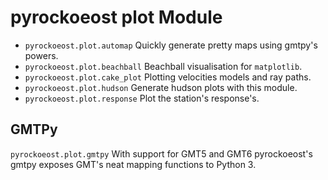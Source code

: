 
# pyrockoeost plot Module

* `pyrockoeost.plot.automap` Quickly generate pretty maps using gmtpy's powers.
* `pyrockoeost.plot.beachball` Beachball visualisation for `matplotlib`.
* `pyrockoeost.plot.cake_plot` Plotting velocities models and ray paths.
* `pyrockoeost.plot.hudson` Generate hudson plots with this module.
* `pyrockoeost.plot.response` Plot the station's response's.

## GMTPy

`pyrockoeost.plot.gmtpy` With support for GMT5 and GMT6 pyrockoeost's gmtpy exposes GMT's neat mapping functions to Python 3.
